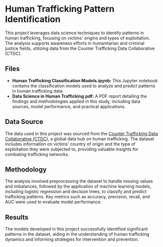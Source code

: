 # Human Trafficking Pattern Identification

This project leverages data science techniques to identify patterns in human trafficking, focusing on victims' origins and types of exploitation. The analysis supports awareness efforts in humanitarian and criminal justice fields, utilizing data from the Counter Trafficking Data Collaborative (CTDC).

## Files

- **Human Trafficking Classification Models.ipynb:** This Jupyter notebook contains the classification models used to analyze and predict patterns in human trafficking data.
- **Data Science in Human Trafficking.pdf:** A PDF report detailing the findings and methodologies applied in this study, including data sources, model performance, and practical applications.

## Data Source

The data used in this project was sourced from the [Counter Trafficking Data Collaborative (CTDC)](https://www.ctdatacollaborative.org/), a global data hub on human trafficking. The dataset includes information on victims' country of origin and the type of exploitation they were subjected to, providing valuable insights for combating trafficking networks.

## Methodology

The analysis involved preprocessing the dataset to handle missing values and imbalances, followed by the application of machine learning models, including logistic regression and decision trees, to classify and predict trafficking patterns. Key metrics such as accuracy, precision, recall, and AUC were used to evaluate model performance.

## Results

The models developed in this project successfully identified significant patterns in the dataset, aiding in the understanding of human trafficking dynamics and informing strategies for intervention and prevention.

